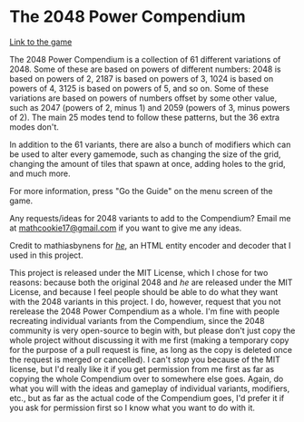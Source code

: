 # The 2048 Power Compendium
[Link to the game](https://mathcookie17.github.io/The-2048-Power-Compendium/)

The 2048 Power Compendium is a collection of 61 different variations of 2048. Some of these are based on powers of different numbers: 2048 is based on powers of 2, 2187 is based on powers of 3, 1024 is based on powers of 4, 3125 is based on powers of 5, and so on. Some of these variations are based on powers of numbers offset by some other value, such as 2047 (powers of 2, minus 1) and 2059 (powers of 3, minus powers of 2). The main 25 modes tend to follow these patterns, but the 36 extra modes don't.

In addition to the 61 variants, there are also a bunch of modifiers which can be used to alter every gamemode, such as changing the size of the grid, changing the amount of tiles that spawn at once, adding holes to the grid, and much more.

For more information, press "Go the Guide" on the menu screen of the game.

Any requests/ideas for 2048 variants to add to the Compendium? Email me at mathcookie17@gmail.com if you want to give me any ideas.

Credit to mathiasbynens for *[he](https://github.com/mathiasbynens/he)*, an HTML entity encoder and decoder that I used in this project.

This project is released under the MIT License, which I chose for two reasons: because both the original 2048 and *he* are released under the MIT License, and because I feel people should be able to do what they want with the 2048 variants in this project. I do, however, request that you not rerelease the 2048 Power Compendium as a whole. I'm fine with people recreating individual variants from the Compendium, since the 2048 community is very open-source to begin with, but please don't just copy the whole project without discussing it with me first (making a temporary copy for the purpose of a pull request is fine, as long as the copy is deleted once the request is merged or cancelled). I can't *stop* you because of the MIT license, but I'd really like it if you get permission from me first as far as copying the whole Compendium over to somewhere else goes. Again, do what you will with the ideas and gameplay of individual variants, modifiers, etc., but as far as the actual code of the Compendium goes, I'd prefer it if you ask for permission first so I know what you want to do with it.
